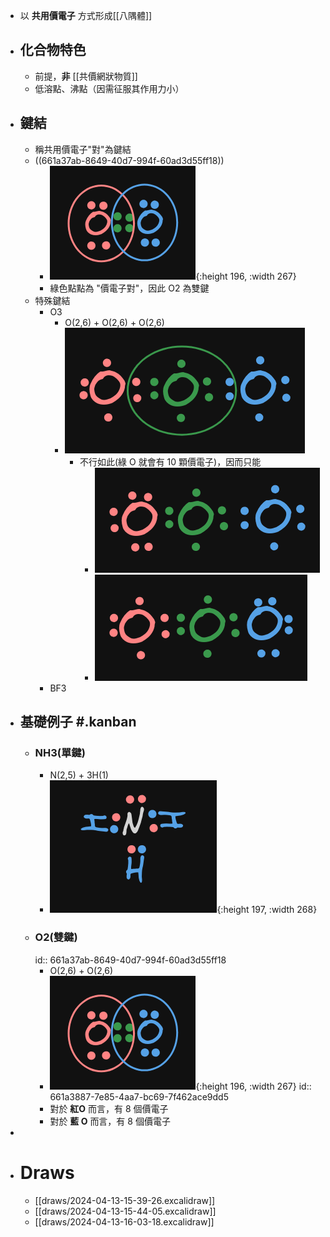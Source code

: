 - 以 **共用價電子** 方式形成[[八隅體]]
- ## 化合物特色
	- 前提，**非** [[共價網狀物質]]
	- 低溶點、沸點（因需征服其作用力小）
- ## 鍵結
	- 稱共用價電子"對"為鍵結
	- ((661a37ab-8649-40d7-994f-60ad3d55ff18))
		- ![image.png](../assets/image_1712994440083_0.png){:height 196, :width 267}
		- 綠色點點為 "價電子對"，因此 O2 為雙鍵
	- 特殊鍵結
		- O3
			- O(2,6) + O(2,6) + O(2,6)
			- ![image.png](../assets/image_1712995887271_0.png)
				- 不行如此(綠 O 就會有 10 顆價電子)，因而只能
					- ![image.png](../assets/image_1712995946077_0.png)
					- ![image.png](../assets/image_1712995960279_0.png)
		- BF3
- ## 基礎例子 #.kanban
	- ### NH3(單鍵)
		- N(2,5) + 3H(1)
		- ![image.png](../assets/image_1712994166180_0.png){:height 197, :width 268}
	- ### O2(雙鍵)
	  id:: 661a37ab-8649-40d7-994f-60ad3d55ff18
		- O(2,6) + O(2,6)
		- ![image.png](../assets/image_1712994440083_0.png){:height 196, :width 267}
		  id:: 661a3887-7e85-4aa7-bc69-7f462ace9dd5
		- 對於 **紅O** 而言，有 8 個價電子
		- 對於 **藍 O** 而言，有 8 個價電子
-
- # Draws
	- [[draws/2024-04-13-15-39-26.excalidraw]]
	- [[draws/2024-04-13-15-44-05.excalidraw]]
	- [[draws/2024-04-13-16-03-18.excalidraw]]